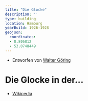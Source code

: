 ```yaml
---
title: "Die Glocke"
description: ''
type: building
location: Hamburg
yearBuild: 1926-1928
geojson:
  coordinates:
  - 8.806812
  - 53.0748449
---
```


* Entworfen von [Walter Göring](/tags/Walter-Göring)

# Die Glocke in der...
* [Wikipedia](https://de.wikipedia.org/wiki/Die_Glocke_(Bremen))
